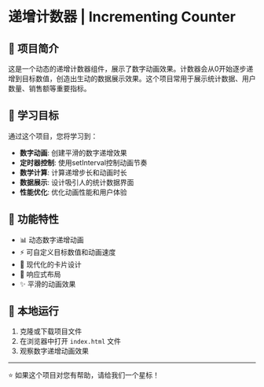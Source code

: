 # 递增计数器 | Incrementing Counter

## 📖 项目简介

这是一个动态的递增计数器组件，展示了数字动画效果。计数器会从0开始逐步递增到目标数值，创造出生动的数据展示效果。这个项目常用于展示统计数据、用户数量、销售额等重要指标。

## 🎯 学习目标

通过这个项目，您将学习到：

- **数字动画**: 创建平滑的数字递增效果
- **定时器控制**: 使用setInterval控制动画节奏
- **数学计算**: 计算递增步长和动画时长
- **数据展示**: 设计吸引人的统计数据界面
- **性能优化**: 优化动画性能和用户体验

## 🚀 功能特性

- 📊 动态数字递增动画
- ⚡ 可自定义目标数值和动画速度
- 🎨 现代化的卡片设计
- 📱 响应式布局
- ✨ 平滑的动画效果

## 🔧 本地运行

1. 克隆或下载项目文件
2. 在浏览器中打开 `index.html` 文件
3. 观察数字递增动画效果

---

⭐ 如果这个项目对您有帮助，请给我们一个星标！